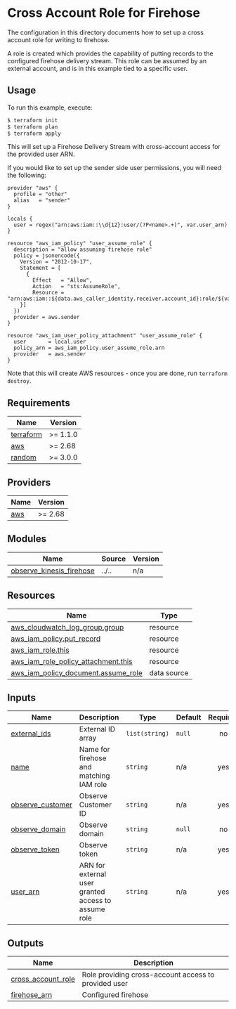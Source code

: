 # Cross Account Role for Firehose

The configuration in this directory documents how to set up a cross account role for writing to firehose.

A role is created which provides the capability of putting records to the
configured firehose delivery stream. This role can be assumed by an external
account, and is in this example tied to a specific user.

## Usage

To run this example, execute:

```bash
$ terraform init
$ terraform plan
$ terraform apply
```

This will set up a Firehose Delivery Stream with cross-account access for the provided user ARN.

If you would like to set up the sender side user permissions, you will need the following:

```
provider "aws" {
  profile = "other"
  alias   = "sender"
}

locals {
  user = regex("arn:aws:iam::\\d{12}:user/(?P<name>.+)", var.user_arn)
}

resource "aws_iam_policy" "user_assume_role" {
  description = "allow assuming firehose role"
  policy = jsonencode({
    Version = "2012-10-17",
    Statement = [
      {
        Effect   = "Allow",
        Action   = "sts:AssumeRole",
        Resource = "arn:aws:iam::${data.aws_caller_identity.receiver.account_id}:role/${var.name}"
    }]
  })
  provider = aws.sender
}

resource "aws_iam_user_policy_attachment" "user_assume_role" {
  user       = local.user
  policy_arn = aws_iam_policy.user_assume_role.arn
  provider   = aws.sender
}
```

Note that this will create AWS resources - once you are done, run `terraform destroy`.

<!-- BEGINNING OF PRE-COMMIT-TERRAFORM DOCS HOOK -->
## Requirements

| Name | Version |
|------|---------|
| <a name="requirement_terraform"></a> [terraform](#requirement\_terraform) | >= 1.1.0 |
| <a name="requirement_aws"></a> [aws](#requirement\_aws) | >= 2.68 |
| <a name="requirement_random"></a> [random](#requirement\_random) | >= 3.0.0 |

## Providers

| Name | Version |
|------|---------|
| <a name="provider_aws"></a> [aws](#provider\_aws) | >= 2.68 |

## Modules

| Name | Source | Version |
|------|--------|---------|
| <a name="module_observe_kinesis_firehose"></a> [observe\_kinesis\_firehose](#module\_observe\_kinesis\_firehose) | ../.. | n/a |

## Resources

| Name | Type |
|------|------|
| [aws_cloudwatch_log_group.group](https://registry.terraform.io/providers/hashicorp/aws/latest/docs/resources/cloudwatch_log_group) | resource |
| [aws_iam_policy.put_record](https://registry.terraform.io/providers/hashicorp/aws/latest/docs/resources/iam_policy) | resource |
| [aws_iam_role.this](https://registry.terraform.io/providers/hashicorp/aws/latest/docs/resources/iam_role) | resource |
| [aws_iam_role_policy_attachment.this](https://registry.terraform.io/providers/hashicorp/aws/latest/docs/resources/iam_role_policy_attachment) | resource |
| [aws_iam_policy_document.assume_role](https://registry.terraform.io/providers/hashicorp/aws/latest/docs/data-sources/iam_policy_document) | data source |

## Inputs

| Name | Description | Type | Default | Required |
|------|-------------|------|---------|:--------:|
| <a name="input_external_ids"></a> [external\_ids](#input\_external\_ids) | External ID array | `list(string)` | `null` | no |
| <a name="input_name"></a> [name](#input\_name) | Name for firehose and matching IAM role | `string` | n/a | yes |
| <a name="input_observe_customer"></a> [observe\_customer](#input\_observe\_customer) | Observe Customer ID | `string` | n/a | yes |
| <a name="input_observe_domain"></a> [observe\_domain](#input\_observe\_domain) | Observe domain | `string` | `null` | no |
| <a name="input_observe_token"></a> [observe\_token](#input\_observe\_token) | Observe token | `string` | n/a | yes |
| <a name="input_user_arn"></a> [user\_arn](#input\_user\_arn) | ARN for external user granted access to assume role | `string` | n/a | yes |

## Outputs

| Name | Description |
|------|-------------|
| <a name="output_cross_account_role"></a> [cross\_account\_role](#output\_cross\_account\_role) | Role providing cross-account access to provided user |
| <a name="output_firehose_arn"></a> [firehose\_arn](#output\_firehose\_arn) | Configured firehose |
<!-- END OF PRE-COMMIT-TERRAFORM DOCS HOOK -->

